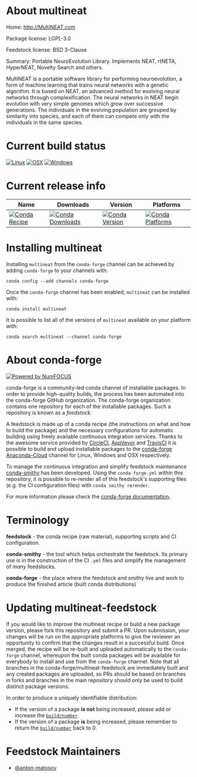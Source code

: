 <!--
# -*- mode: jinja -*-
-->

About multineat
===============

Home: http://MultiNEAT.com

Package license: LGPL-3.0

Feedstock license: BSD 3-Clause

Summary: Portable NeuroEvolution Library. Implements NEAT, rtNETA, HyperNEAT, Novelty Search and others.

MultiNEAT is a portable software library for performing neuroevolution, a form of machine learning that trains neural networks with a genetic algorithm. It is based on NEAT, an advanced method for evolving neural networks through complexification. The neural networks in NEAT begin evolution with very simple genomes which grow over successive generations. The individuals in the evolving population are grouped by similarity into species, and each of them can compete only with the individuals in the same species.


Current build status
====================

[![Linux](https://img.shields.io/circleci/project/github/conda-forge/multineat-feedstock/master.svg?label=Linux)](https://circleci.com/gh/conda-forge/multineat-feedstock)
[![OSX](https://img.shields.io/travis/conda-forge/multineat-feedstock/master.svg?label=macOS)](https://travis-ci.org/conda-forge/multineat-feedstock)
[![Windows](https://img.shields.io/appveyor/ci/conda-forge/multineat-feedstock/master.svg?label=Windows)](https://ci.appveyor.com/project/conda-forge/multineat-feedstock/branch/master)

Current release info
====================

| Name | Downloads | Version | Platforms |
| --- | --- | --- | --- |
| [![Conda Recipe](https://img.shields.io/badge/recipe-multineat-green.svg)](https://anaconda.org/conda-forge/multineat) | [![Conda Downloads](https://img.shields.io/conda/dn/conda-forge/multineat.svg)](https://anaconda.org/conda-forge/multineat) | [![Conda Version](https://img.shields.io/conda/vn/conda-forge/multineat.svg)](https://anaconda.org/conda-forge/multineat) | [![Conda Platforms](https://img.shields.io/conda/pn/conda-forge/multineat.svg)](https://anaconda.org/conda-forge/multineat) |

Installing multineat
====================

Installing `multineat` from the `conda-forge` channel can be achieved by adding `conda-forge` to your channels with:

```
conda config --add channels conda-forge
```

Once the `conda-forge` channel has been enabled, `multineat` can be installed with:

```
conda install multineat
```

It is possible to list all of the versions of `multineat` available on your platform with:

```
conda search multineat --channel conda-forge
```


About conda-forge
=================

[![Powered by NumFOCUS](https://img.shields.io/badge/powered%20by-NumFOCUS-orange.svg?style=flat&colorA=E1523D&colorB=007D8A)](http://numfocus.org)

conda-forge is a community-led conda channel of installable packages.
In order to provide high-quality builds, the process has been automated into the
conda-forge GitHub organization. The conda-forge organization contains one repository
for each of the installable packages. Such a repository is known as a *feedstock*.

A feedstock is made up of a conda recipe (the instructions on what and how to build
the package) and the necessary configurations for automatic building using freely
available continuous integration services. Thanks to the awesome service provided by
[CircleCI](https://circleci.com/), [AppVeyor](https://www.appveyor.com/)
and [TravisCI](https://travis-ci.org/) it is possible to build and upload installable
packages to the [conda-forge](https://anaconda.org/conda-forge)
[Anaconda-Cloud](https://anaconda.org/) channel for Linux, Windows and OSX respectively.

To manage the continuous integration and simplify feedstock maintenance
[conda-smithy](https://github.com/conda-forge/conda-smithy) has been developed.
Using the ``conda-forge.yml`` within this repository, it is possible to re-render all of
this feedstock's supporting files (e.g. the CI configuration files) with ``conda smithy rerender``.

For more information please check the [conda-forge documentation](https://conda-forge.org/docs/).

Terminology
===========

**feedstock** - the conda recipe (raw material), supporting scripts and CI configuration.

**conda-smithy** - the tool which helps orchestrate the feedstock.
                   Its primary use is in the construction of the CI ``.yml`` files
                   and simplify the management of *many* feedstocks.

**conda-forge** - the place where the feedstock and smithy live and work to
                  produce the finished article (built conda distributions)


Updating multineat-feedstock
============================

If you would like to improve the multineat recipe or build a new
package version, please fork this repository and submit a PR. Upon submission,
your changes will be run on the appropriate platforms to give the reviewer an
opportunity to confirm that the changes result in a successful build. Once
merged, the recipe will be re-built and uploaded automatically to the
`conda-forge` channel, whereupon the built conda packages will be available for
everybody to install and use from the `conda-forge` channel.
Note that all branches in the conda-forge/multineat-feedstock are
immediately built and any created packages are uploaded, so PRs should be based
on branches in forks and branches in the main repository should only be used to
build distinct package versions.

In order to produce a uniquely identifiable distribution:
 * If the version of a package **is not** being increased, please add or increase
   the [``build/number``](https://conda.io/docs/user-guide/tasks/build-packages/define-metadata.html#build-number-and-string).
 * If the version of a package **is** being increased, please remember to return
   the [``build/number``](https://conda.io/docs/user-guide/tasks/build-packages/define-metadata.html#build-number-and-string)
   back to 0.

Feedstock Maintainers
=====================

* [@anton-matosov](https://github.com/anton-matosov/)

